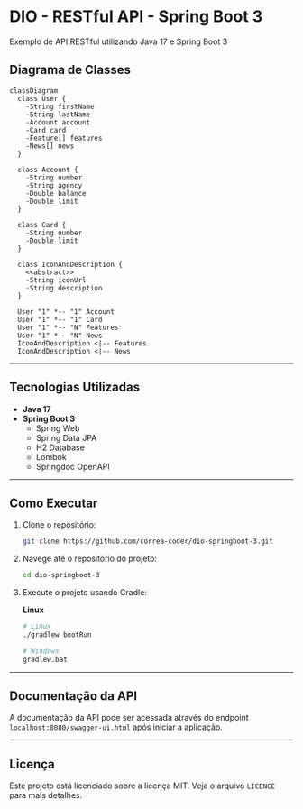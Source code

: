 # DIO - RESTful API - Spring Boot 3

Exemplo de API RESTful utilizando Java 17 e Spring Boot 3

## Diagrama de Classes

```mermaid
classDiagram
  class User {
    -String firstName
    -String lastName
    -Account account
    -Card card
    -Feature[] features
    -News[] news
  }

  class Account {
    -String number
    -String agency
    -Double balance
    -Double limit
  }

  class Card {
    -String number
    -Double limit
  }

  class IconAndDescription {
    <<abstract>>
    -String iconUrl
    -String description
  }

  User "1" *-- "1" Account
  User "1" *-- "1" Card
  User "1" *-- "N" Features
  User "1" *-- "N" News
  IconAndDescription <|-- Features
  IconAndDescription <|-- News
```

---

## Tecnologias Utilizadas

- **Java 17**
- **Spring Boot 3**
  - Spring Web
  - Spring Data JPA
  - H2 Database
  - Lombok
  - Springdoc OpenAPI

---

## Como Executar

1. Clone o repositório:

   ```bash
   git clone https://github.com/correa-coder/dio-springboot-3.git
   ```

2. Navege até o repositório do projeto:

   ```bash
   cd dio-springboot-3
   ```

3. Execute o projeto usando Gradle:

   **Linux**

   ```bash
   # Linux
   ./gradlew bootRun

   # Windows
   gradlew.bat
   ```

---

## Documentação da API

A documentação da API pode ser acessada através do endpoint `localhost:8080/swagger-ui.html` após iniciar a aplicação.

---

## Licença

Este projeto está licenciado sobre a licença MIT. Veja o arquivo `LICENCE` para mais detalhes.
